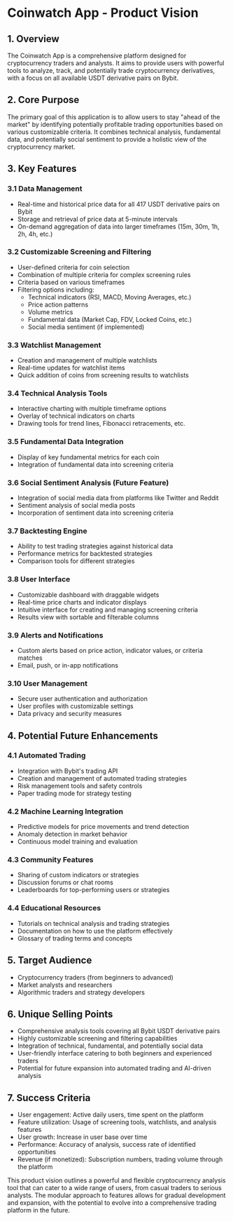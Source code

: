 # Coinwatch App - Product Vision

## 1. Overview

The Coinwatch App is a comprehensive platform designed for cryptocurrency traders and analysts. It aims to provide users with powerful tools to analyze, track, and potentially trade cryptocurrency derivatives, with a focus on all available USDT derivative pairs on Bybit.

## 2. Core Purpose

The primary goal of this application is to allow users to stay "ahead of the market" by identifying potentially profitable trading opportunities based on various customizable criteria. It combines technical analysis, fundamental data, and potentially social sentiment to provide a holistic view of the cryptocurrency market.

## 3. Key Features

### 3.1 Data Management
- Real-time and historical price data for all 417 USDT derivative pairs on Bybit
- Storage and retrieval of price data at 5-minute intervals
- On-demand aggregation of data into larger timeframes (15m, 30m, 1h, 2h, 4h, etc.)

### 3.2 Customizable Screening and Filtering
- User-defined criteria for coin selection
- Combination of multiple criteria for complex screening rules
- Criteria based on various timeframes
- Filtering options including:
  - Technical indicators (RSI, MACD, Moving Averages, etc.)
  - Price action patterns
  - Volume metrics
  - Fundamental data (Market Cap, FDV, Locked Coins, etc.)
  - Social media sentiment (if implemented)

### 3.3 Watchlist Management
- Creation and management of multiple watchlists
- Real-time updates for watchlist items
- Quick addition of coins from screening results to watchlists

### 3.4 Technical Analysis Tools
- Interactive charting with multiple timeframe options
- Overlay of technical indicators on charts
- Drawing tools for trend lines, Fibonacci retracements, etc.

### 3.5 Fundamental Data Integration
- Display of key fundamental metrics for each coin
- Integration of fundamental data into screening criteria

### 3.6 Social Sentiment Analysis (Future Feature)
- Integration of social media data from platforms like Twitter and Reddit
- Sentiment analysis of social media posts
- Incorporation of sentiment data into screening criteria

### 3.7 Backtesting Engine
- Ability to test trading strategies against historical data
- Performance metrics for backtested strategies
- Comparison tools for different strategies

### 3.8 User Interface
- Customizable dashboard with draggable widgets
- Real-time price charts and indicator displays
- Intuitive interface for creating and managing screening criteria
- Results view with sortable and filterable columns

### 3.9 Alerts and Notifications
- Custom alerts based on price action, indicator values, or criteria matches
- Email, push, or in-app notifications

### 3.10 User Management
- Secure user authentication and authorization
- User profiles with customizable settings
- Data privacy and security measures

## 4. Potential Future Enhancements

### 4.1 Automated Trading
- Integration with Bybit's trading API
- Creation and management of automated trading strategies
- Risk management tools and safety controls
- Paper trading mode for strategy testing

### 4.2 Machine Learning Integration
- Predictive models for price movements and trend detection
- Anomaly detection in market behavior
- Continuous model training and evaluation

### 4.3 Community Features
- Sharing of custom indicators or strategies
- Discussion forums or chat rooms
- Leaderboards for top-performing users or strategies

### 4.4 Educational Resources
- Tutorials on technical analysis and trading strategies
- Documentation on how to use the platform effectively
- Glossary of trading terms and concepts

## 5. Target Audience

- Cryptocurrency traders (from beginners to advanced)
- Market analysts and researchers
- Algorithmic traders and strategy developers

## 6. Unique Selling Points

- Comprehensive analysis tools covering all Bybit USDT derivative pairs
- Highly customizable screening and filtering capabilities
- Integration of technical, fundamental, and potentially social data
- User-friendly interface catering to both beginners and experienced traders
- Potential for future expansion into automated trading and AI-driven analysis

## 7. Success Criteria

- User engagement: Active daily users, time spent on the platform
- Feature utilization: Usage of screening tools, watchlists, and analysis features
- User growth: Increase in user base over time
- Performance: Accuracy of analysis, success rate of identified opportunities
- Revenue (if monetized): Subscription numbers, trading volume through the platform

This product vision outlines a powerful and flexible cryptocurrency analysis tool that can cater to a wide range of users, from casual traders to serious analysts. The modular approach to features allows for gradual development and expansion, with the potential to evolve into a comprehensive trading platform in the future.